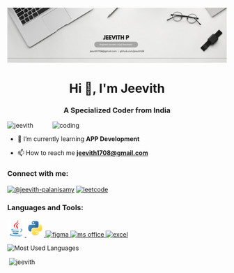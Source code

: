 ![logo](https://github.com/Jeevith08/Jeevith08/blob/78f48d8f78629e26371588b10a55dd4f97462a19/Grey%20Minimalist%20Corporate%20Personal%20Profile%20LinkedIn%20Banner.png)
<h1 align="center">Hi 👋, I'm Jeevith</h1>
<h3 align="center">A Specialized Coder from India</h3>

<img align="right" alt="coding" width="400" src="https://user-images.githubusercontent.com/55389276/140866485-8fb1c876-9a8f-4d6a-98dc-08c4981eaf70.gif">

<p align="left"> <img src="https://komarev.com/ghpvc/?username=jeevith&label=Profile%20views&color=0e75b6&style=flat" alt="jeevith" /> </p>

- 🌱 I’m currently learning **APP Development**

- 📫 How to reach me **jeevith1708@gmail.com**

<h3 align="left">Connect with me:</h3>
<p align="left">
<a href="https://www.linkedin.com/in/jeevith-p--/" target="blank"><img align="center" src="https://raw.githubusercontent.com/rahuldkjain/github-profile-readme-generator/master/src/images/icons/Social/linked-in-alt.svg" alt="@jeevith-palanisamy" height="30" width="40" /></a>
<a href="https://leetcode.com/u/Jeevi_17/" target="blank"><img align="center" src="https://upload.wikimedia.org/wikipedia/commons/1/19/LeetCode_logo_black.png" alt="leetcode" height="30" width="40" /></a>
</p>

<h3 align="left">Languages and Tools:</h3>
<p align="left">
<a href="https://www.java.com" target="_blank" rel="noreferrer"> 
  <img src="https://raw.githubusercontent.com/devicons/devicon/master/icons/java/java-original.svg" alt="java" width="40" height="40"/> 
</a>
<a href="https://www.python.org" target="_blank" rel="noreferrer"> 
  <img src="https://raw.githubusercontent.com/devicons/devicon/master/icons/python/python-original.svg" alt="python" width="40" height="40"/> 
</a>
<a href="https://www.figma.com/" target="_blank" rel="noreferrer">
  <img src="https://www.vectorlogo.zone/logos/figma/figma-icon.svg" alt="figma" width="40" height="40"/>
</a>
<a href="https://www.microsoft.com/en-in/microsoft-365" target="_blank" rel="noreferrer">
  <img src="https://img.icons8.com/color/48/000000/microsoft-office-2019.png" alt="ms office" width="40" height="40"/>
</a>
<a href="https://www.microsoft.com/en-us/microsoft-365/excel" target="_blank" rel="noreferrer">
  <img src="https://cdn-icons-png.flaticon.com/512/732/732220.png" alt="excel" width="40" height="40"/>
</a>
</p>

<img src="https://your-image-host.com/most-used-languages.png" alt="Most Used Languages" />


<p>&nbsp;<img align="center" src="https://github-readme-stats.vercel.app/api?username=jeevith&show_icons=true&locale=en" alt="jeevith" /></p>



